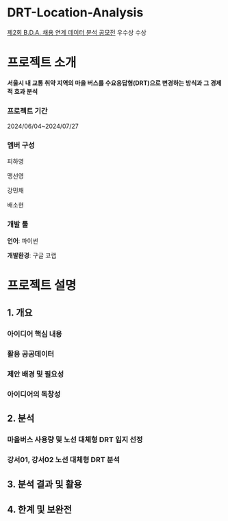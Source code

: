 # DRT-Location-Analysis
[제2회 B.D.A. 채용 연계 데이터 분석 공모전](https://cerulean-cord-e77.notion.site/2-B-D-A-9c6d89fccccf4ccf8079e5570d854a19) 우수상 수상



# 프로젝트 소개
<b>  서울시 내 교통 취약 지역의 마을 버스를 수요응답형(DRT)으로 변경하는 방식과 그 경제적 효과 분석 </b>
### 프로젝트 기간
2024/06/04~2024/07/27
### 멤버 구성
피하영

맹선영

강민채

배소현

### 개발 툴
**언어**: 파이썬

**개발환경**: 구글 코랩




# 프로젝트 설명

## 1. 개요
### 아이디어 핵심 내용
### 활용 공공데이터
### 제안 배경 및 필요성
### 아이디어의 독창성


## 2. 분석
### 마을버스 사용량 및 노선 대체형 DRT 입지 선정
### 강서01, 강서02 노선 대체형 DRT 분석


## 3. 분석 결과 및 활용


## 4. 한계 및 보완전



